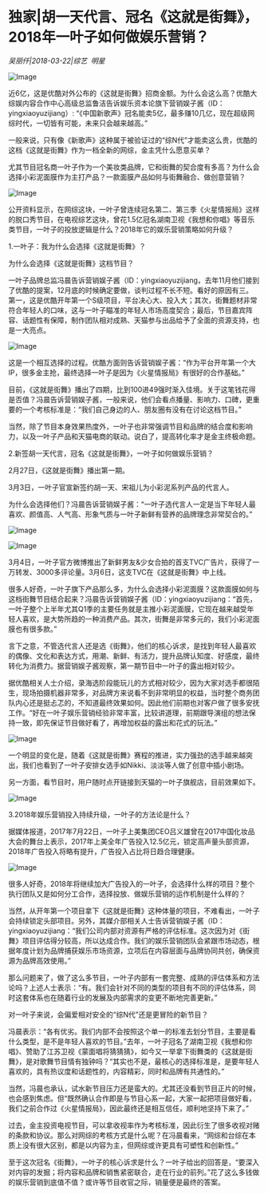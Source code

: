 # 独家|胡一天代言、冠名《这就是街舞》，2018年一叶子如何做娱乐营销？

*吴丽仟|2018-03-22|综艺 
                                                明星*

![Image](http://p1.pstatp.com/large/pgc-image/1521767264870e2639d7d05)

近6亿，这是优酷对外公布的《这就是街舞》招商金额。为什么会这么高？优酷大综娱内容合作中心高级总监鲁洁告诉娱乐资本论旗下营销娱子酱（ID：yingxiaoyuzijiang）: “《中国新歌声》冠名能卖5亿，最多赚10几亿，现在超级网综时代，一切皆有可能，未来只会越来越高。”

一般来说，只有像《新歌声》这种属于被验证过的“综N代”才能卖这么贵，优酷的这档《这就是街舞》作为一档全新的网综，金主凭什么愿意买单？

尤其节目冠名商一叶子作为一个美妆类品牌，它和街舞的契合度有多高？为什么会选择小彩泥面膜作为主打产品？一款面膜产品如何与街舞融合、做创意营销？

![Image](http://p1.pstatp.com/large/pgc-image/1521767264357eade272593)

公开资料显示，在网综这块，一叶子曾连续冠名第二、第三季《火星情报局》这样的脱口秀节目，在电视综艺这块，曾花1.5亿冠名湖南卫视《我想和你唱》等音乐类节目，一叶子的投放逻辑是什么？2018年它的娱乐营销策略如何升级？

1.一叶子：我为什么会选择《这就是街舞》？

为什么会选择《这就是街舞》这档节目？

一叶子品牌总监冯晨告诉营销娱子酱（ID：yingxiaoyuzijiang，去年11月他们接到了优酷的提案，12月底的时候确定要做，谈判过程不长不短。看好的原因有三。第一，这是优酷开年第一个S级项目，平台决心大、投入大；其次，街舞题材非常符合年轻人的口味，这与一叶子瞄准的年轻人市场高度契合；最后，节目嘉宾阵容、话题性有保障，制作团队相对成熟、天猫参与出品给予了全面的资源支持，也是一大亮点。

![Image](http://p3.pstatp.com/large/pgc-image/1521767265189e5037b15e0)

这是一个相互选择的过程。优酷方面则告诉营销娱子酱：“作为平台开年第一个大IP，很多金主抢，最终选择一叶子是因为《火星情报局》有很好的合作基础。”

目前，《这就是街舞》播出了四期，比到100进49强时渐入佳境。关于这笔钱花得是否值？冯晨告诉营销娱子酱，一般来说，他们会看点播量、影响力、口碑，更重要的一个考核标准是：“我们自己身边的人、朋友圈有没有在讨论这档节目。”

当然，除了节目本身效果热度外，一叶子也非常强调节目和品牌的结合度和影响力，以及一叶子产品和天猫电商的联动。说白了，提高转化率才是金主终极命题。

2.新签胡一天代言，冠名《这就是街舞》，一叶子如何做娱乐营销？

2月27日，《这就是街舞》播出第一期。

3月3日，一叶子官宣新签约胡一天、宋祖儿为小彩泥系列产品的代言人。

为什么会选择他们？冯晨告诉营销娱子酱：“一叶子选代言人一定是当下年轻人最喜欢、颜值高、人气高、形象气质与一叶子新鲜有营养的品牌理念非常契合的。”

![Image](http://p3.pstatp.com/large/pgc-image/1521767264950299abd83bc)

![Image](http://p3.pstatp.com/large/pgc-image/15217672648702534ea1237)

3月4日，一叶子官方微博推出了新鲜男友&少女合拍的首支TVC广告片，获得了一万转发、3000多评论量。3月6日，这支TVC在《这就是街舞》中上线。

很多人好奇，一叶子旗下产品那么多，为什么会选择小彩泥面膜？这款面膜如何与这档街舞节目结合起来？冯晨告诉营销娱子酱（ID：yingxiaoyuzijiang：“首先，一叶子整个上半年尤其Q1季的主要任务就是主推小彩泥面膜，它现在越来越受年轻人喜欢，是大势所趋的一种消费产品。其次，街舞是非常多元的，我们小彩泥面膜也有很多款。”

言下之意，不管选代言人还是选《街舞》，他们的核心诉求，是找到年轻人最喜欢的偶像、文化和表达方式，用潮、新鲜、有活力，提升品牌认知度、好感度，最终转化为消费力。据营销娱子酱观察，第一期节目中一叶子的露出相对较少。

据优酷相关人士介绍，录海选阶段能玩儿的方式相对较少，因为大家对选手都很陌生，现场拍摄机器非常多，对品牌方来说看不到非常明显的权益，当时整个商务团队内心还是挺忐忑的，不知道最终效果如何。因此他们前期也对客户做了很多安抚工作。“好在一叶子娱乐营销经验非常丰富，比较讲道理，前期跟导演组的想法保持一致，即先保证节目做好看了，再增加权益的露出和花式的玩法。”

![Image](http://p1.pstatp.com/large/pgc-image/1521767264902c4cd94483f)

一个明显的变化是，随着《这就是街舞》赛程的推进，实力强劲的选手越来越突出，我们也看到了一叶子安排女选手如Nikki、淡淡等人做了创意中插小剧场。

另一方面，看节目时，用户随时点开链接到天猫的一叶子旗舰店，目前效果如下。

![Image](http://p3.pstatp.com/large/pgc-image/1521767264876ac9f421e4d)

3.2018年娱乐营销投入持续升级，一叶子的方法论是什么？

据媒体报道，2017年7月22日，一叶子上美集团CEO吕义雄曾在2017中国化妆品大会的舞台上表示，2017年上美全年广告投入12.5亿元，锁定高声量头部资源，2018年广告投入将略有提升，广告投入占比将日趋合理健康。

![Image](http://p3.pstatp.com/large/pgc-image/15217672644023e5190f975)

很多人好奇，2018年将继续加大广告投入的一叶子，会选择什么样的项目？整个执行团队又是如何分工合作，选择投放、做娱乐营销的运作机制是什么样的？

当然，从开年第一个项目拿下《这就是街舞》这种体量的项目，不难看出，一叶子会持续锁定头部项目。另外，其媒介部相关人士告诉营销娱子酱（ID：yingxiaoyuzijiang：“我们公司内部对资源有严格的评估标准。这次因为对《街舞》项目评估得分较高，所以达成合作。我们的娱乐营销团队会紧跟市场动态，根据年度计划为品牌捕获娱乐市场资源，立项后在内容层面与品牌协同共创，确保资源为品牌高效使用。”

那么问题来了，做了这么多节目，一叶子内部有一套完整、成熟的评估体系和方法论吗？上述人士表示：“有。我们会针对不同的类型的项目有不同的评估体系，同时这套体系也在随着行业的发展及内部需求的变更不断地完善更新。”

对一叶子来说，会偏爱相对安全的“综N代”还是更冒险的新节目？

冯晨表示：“各有优劣。我们内部不会按照这个单一的标准去划分节目，主要是看什么类型，是不是年轻人喜欢的节目。”去年，一叶子冠名了湖南卫视《我想和你唱》、赞助了江苏卫视《蒙面唱将猜猜猜》，如今又一举拿下街舞类的《这就是街舞》，是对歌舞节目情有独钟吗？“其实也不是，最核心的选择标准是，是要年轻人喜欢的，具有热议度和话题性的，内容精彩，同时和品牌有共通性的。”

当然，冯晨也承认，试水新节目压力还是蛮大的。尤其还没看到节目正片的时候，也会感到焦虑。但“既然确认合作即是与节目心系一起，大家一起把项目做好看，我们之前合作过《火星情报局》，因此最终还是相互信任，顺利地坚持下来了。”

过去，金主投资电视节目，可以拿收视率作为考核标准，因此衍生了很多收视对赌的条款和协议。那么对网综的考核方式是什么呢？在冯晨看来，“网综和台综在本质上没有很大区别，都是以内容为主，但网综或许更具有可塑性和创新性。”

至于这次冠名《街舞》，一叶子的核心诉求是什么？一叶子给出的回答是，“要深入对内容的发掘；将内容和品牌和销售紧密联合，走在行业的前列。”花了这么多钱做的娱乐营销到底值不值？或许等节目收官之际，销量便是最终的答案。

